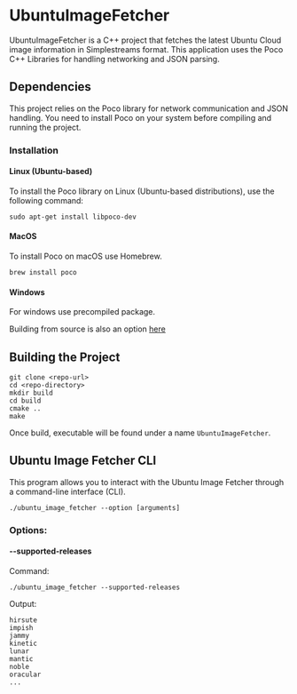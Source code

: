 # UbuntuImageFetcher

UbuntuImageFetcher is a C++ project that fetches the latest Ubuntu Cloud image information in Simplestreams format. 
This application uses the Poco C++ Libraries for handling networking and JSON parsing.

## Dependencies

This project relies on the Poco library for network communication and JSON handling. 
You need to install Poco on your system before compiling and running the project.

### Installation

#### Linux (Ubuntu-based)

To install the Poco library on Linux (Ubuntu-based distributions), use the following command:

```
sudo apt-get install libpoco-dev
```

#### MacOS

To install Poco on macOS use Homebrew.

```
brew install poco
```

#### Windows

For windows use precompiled package.

Building from source is also an option [here](https://docs.pocoproject.org/current/00200-GettingStarted.html)

## Building the Project

```
git clone <repo-url>
cd <repo-directory>
mkdir build
cd build
cmake ..
make
```

Once build, executable will be found under a name `UbuntuImageFetcher`.

## Ubuntu Image Fetcher CLI

This program allows you to interact with the Ubuntu Image Fetcher through a command-line interface (CLI). 

```
./ubuntu_image_fetcher --option [arguments]
```

### Options:

#### --supported-releases

Command:
```
./ubuntu_image_fetcher --supported-releases
```

Output:

```
hirsute
impish
jammy
kinetic
lunar
mantic
noble
oracular
...
```

#### 


